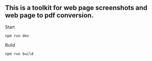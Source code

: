 
## This is a toolkit for web page screenshots and web page to pdf conversion.


Start
```bash
npm run dev
```

Build
```bash
npm run build
```
